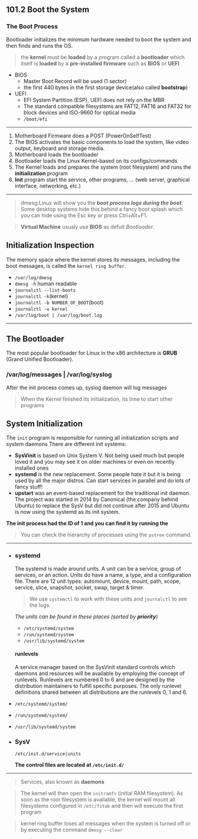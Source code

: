 ## 101.2 Boot the System

### The Boot Process
Bootloader initializes the minimum hardware needed to boot the system and then finds and runs the OS.
>the **kernel** must be **loaded** by a program called a **bootloader** which itself is **loaded** by a **pre-installed firmware** such as **BIOS** or **UEFI**
- BIOS
    - Master Boot Record will be used (1 sector)
    - the first 440 bytes in the first storage device(also called **bootstrap**)
- UEFI
  - EFI System Partition (ESP), UEFI does not rely on the MBR
  - The standard compatible filesystems are FAT12,
FAT16 and FAT32 for block devices and ISO-9660 for optical media
  - `/boot/efi`
---
1. Motherboard Firmware does a POST (PowerOnSelfTest)
2. The BIOS activates the basic components to load the system, like video output, keyboard and storage media.
3. Motherboard loads the bootloader
4. Bootloader loads the Linux Kernel-based on its configs/commands
5. The Kernel loads and prepares the system (root filesystem) and runs the **initialization** program
6. **Init** program start the service, other programs, ... (web server, graphical interface, networking, etc.)
---
>dmesg:Linux will show you the ***boot process logs during the boot***. Some desktop systems hide this behind a fancy boot splash which you can hide using the Esc key or press Ctrl+Alt+F1. 

>**Virtual Machine** usualy use **BIOS** as defult *Bootloader*.

## Initialization Inspection
The memory space where the kernel stores its messages, including the boot messages, is called the `kernel ring buffer`. 
- `/var/log/dmesg`
- `dmesg -h`  human readable
- `journalctl --list-boots`
- `journalctl -k`(kernel)
- `journalctl -b NUMBER_OF_BOOT`(boot)
- `journalctl -u kernel`
- `/var/log/boot | /var/log/boot.log`
  
---
## The Bootloader
The most popular bootloader for Linux in the x86 architecture is **GRUB** (Grand Unified Bootloader).

### **/var/log/messages | /var/log/syslog**
After the init process comes up, syslog daemon will log messages

> When the Kernel finished its initialization, its time to start other programs
## System Initialization
The `init` program is responsible for running all initialization scripts and system daemons
There are different init systems:
- **SysVinit** is based on Unix System V. Not being used much but people loved it and you may see it on older machines or even on recently installed ones
- **systemd** is the new replacement. Some people hate it but it is being used by all the major distros. Can start services in parallel and do lots of fancy stuff!
- **upstart** was an event-based replacement for the traditional init daemon. The project was started in 2014 by Canonical (the company behind Ubuntu) to replace the SysV but did not continue after 2015 and Ubuntu is now using the systemd as its init system.

**The init process had the ID of 1 and you can find it by running the** 
>You can check the hierarchy of processes using the `pstree` command.
---

- ### systemd
  The systemd is made around units. A unit can be a service, group of services, or an action. Units do have a name, a type, and a configuration file. There are 12 unit types: automount, device, mount, path, scope, service, slice, snapshot, socket, swap, target & timer.
  
  >We use `systemctl` to work with these units and `journalctl` to see the logs.

  *The units can be found in these places (sorted by **priority**)*
  - `/etc/systemd/system`
  - `/run/systemd/system`
  - `/usr/lib/systemd/system`

  #### runlevels
  A service manager based on the SysVinit standard controls which daemons and resources will be available by employing the concept of runlevels. Runlevels are numbered 0 to 6 and are designed by the distribution maintainers to fulfill specific purposes. The only runlevel definitions shared between all distributions are the runlevels 0, 1 and 6.


- `/etc/systemd/system/`
- `/run/systemd/system/`
- `/usr/lib/systemd/system` 
- ### SysV
  `/etc/init.d/service|units`

  **The control files are located at `/etc/init.d/`**

---
> Services, also known as **daemons**

> The kernel will then open the `initramfs` (initial RAM filesystem).
> As soon as the root filesystem is available, the kernel will mount all filesystems configured in `/etc/fstab` and then will execute the first program

> kernel ring buffer loses all messages when the system is turned off or by executing the
command `dmesg --clear` 
